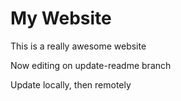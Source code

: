 # My Website

This is a really awesome website

Now editing on update-readme branch

Update locally, then remotely
